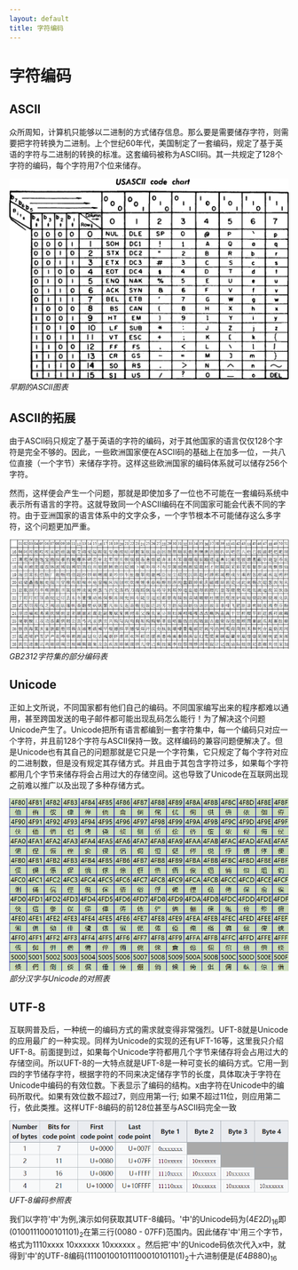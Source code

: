```yaml
---
layout: default
title: 字符编码
---
```


# 字符编码

## ASCII

众所周知，计算机只能够以二进制的方式储存信息。那么要是需要储存字符，则需要把字符转换为二进制。上个世纪60年代，美国制定了一套编码，规定了基于英语的字符与二进制的转换的标准。这套编码被称为ASCII码。其一共规定了128个字符的编码，每个字符用7个位来储存。

![](imgOfLab04/img01.png)  
_早期的ASCII图表_

## ASCII的拓展

由于ASCII码只规定了基于英语的字符的编码，对于其他国家的语言仅仅128个字符是完全不够的。因此，一些欧洲国家便在ASCII码的基础上在加多一位，一共八位直接（一个字节）来储存字符。这样这些欧洲国家的编码体系就可以储存256个字符。

然而，这样便会产生一个问题，那就是即使加多了一位也不可能在一套编码系统中表示所有语言的字符。这就导致同一个ASCII编码在不同国家可能会代表不同的字符。由于亚洲国家的语言体系中的文字众多，一个字节根本不可能储存这么多字符，这个问题更加严重。

![](imgOfLab04/img02.jpg)   
_GB2312字符集的部分编码表_

## Unicode

正如上文所说，不同国家都有他们自己的编码。不同国家编写出来的程序都难以通用，甚至跨国发送的电子邮件都可能出现乱码怎么能行！为了解决这个问题Unicode产生了。Unicode把所有语言都编到一套字符集中，每一个编码只对应一个字符，并且前128个字符与ASCII保持一致。这样编码的兼容问题便解决了。但是Unicode也有其自己的问题那就是它只是一个字符集，它只规定了每个字符对应的二进制数，但是没有规定其存储方式。并且由于其包含字符过多，如果每个字符都用几个字节来储存将会占用过大的存储空间。这也导致了Unicode在互联网出现之前难以推广以及出现了多种存储方式。

![](imgOfLab04/img03.png)  
_部分汉字与Unicode的对照表_

## UTF-8

互联网普及后，一种统一的编码方式的需求就变得非常强烈。UFT-8就是Unicode的应用最广的一种实现。同样为Unicode的实现的还有UFT-16等，这里我只介绍UFT-8。前面提到过，如果每个Unicode字符都用几个字节来储存将会占用过大的存储空间。所以UFT-8的一大特点就是UFT-8是一种可变长的编码方式。它用一到四的字节储存字符，根据字符的不同来决定储存字节的长度，具体取决于字符在Unicode中编码的有效位数。下表显示了编码的结构。x由字符在Unicode中的编码所取代。如果有效位数不超过7，则应用第一行; 如果不超过11​​位，则应用第二行，依此类推。这样UTF-8编码的前128位甚至与ASCII码完全一致

![](imgOfLab04/img04.png)   
_UFT-8编码参照表_

我们以字符'中'为例,演示如何获取其UTF-8编码。'中'的Unicode码为$(4E 2D)_{16}$即$(01001110 00101101)_{2}$在第三行(0080 - 07FF)范围内。因此储存'中'用三个字节，格式为1110xxxx 10xxxxxx 10xxxxxx 。然后把'中'的Unicode码依次代入x中，就得到'中'的UTF-8编码$(11100100 10111000 10101101)_{2}$十六进制便是$(E4 B8 80)_{16}$